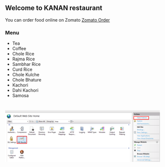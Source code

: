 ## Welcome to KANAN restaurant

You can order food online on Zomato [Zomato Order ](https://www.zomato.com/nagpur/kanan-restaurant-gandhibagh)

### Menu

- Tea 
- Coffee
- Chole Rice
- Rajma Rice
- Sambhar Rice
- Curd Rice
- Chole Kulche
- Chole Bhature
- Kachori
- Dahi Kachori
- Samosa



# ![Backup](https://github.com/MeenakshiBalekar/HTTPtoHTTPSredirect/blob/main/Attachments/1.png)
